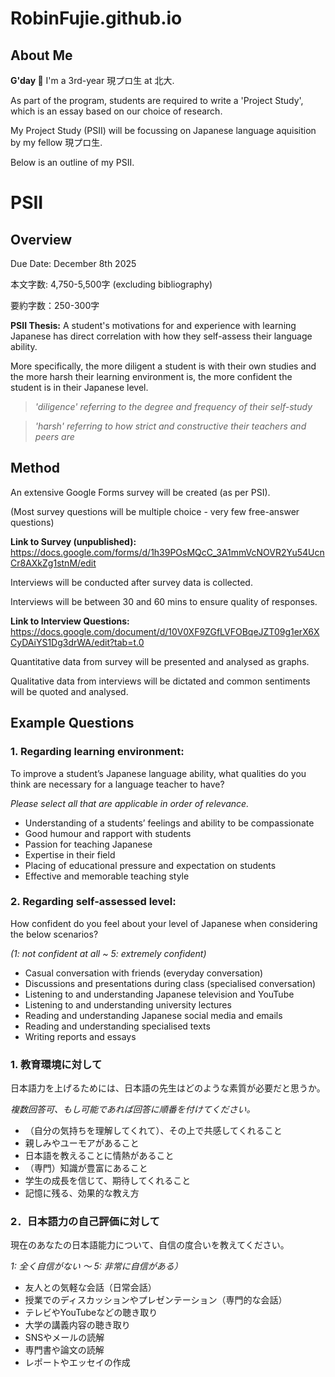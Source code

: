 # RobinFujie.github.io

## About Me
**G'day 👋**
I'm a 3rd-year 現プロ生 at 北大. 

As part of the program, students are required to write a 'Project Study', which is an essay based on our choice of research.

My Project Study (PSII) will be focussing on Japanese language aquisition by my fellow 現プロ生.

Below is an outline of my PSII.

# PSII
## Overview
Due Date: December 8th 2025

本文字数: 4,750-5,500字 (excluding bibliography)

要約字数：250-300字

**PSII Thesis:** A student's motivations for and experience with learning Japanese has direct correlation with how they self-assess their language ability.

  More specifically, the more diligent a student is with their own studies and the more harsh their learning environment is, the more confident the student is in their Japanese level.

> *'diligence' referring to the degree and frequency of their self-study*

> *'harsh' referring to how strict and constructive their teachers and peers are*


## Method
An extensive Google Forms survey will be created (as per PSI).

(Most survey questions will be multiple choice - very few free-answer questions)

**Link to Survey (unpublished):** https://docs.google.com/forms/d/1h39POsMQcC_3A1mmVcNOVR2Yu54UcnCr8AXkZg1stnM/edit 

Interviews will be conducted after survey data is collected.

Interviews will be between 30 and 60 mins to ensure quality of responses.

**Link to Interview Questions:**
https://docs.google.com/document/d/10V0XF9ZGfLVFOBqeJZT09g1erX6XCyDAiYS1Dg3drWA/edit?tab=t.0

Quantitative data from survey will be presented and analysed as graphs.

Qualitative data from interviews will be dictated and common sentiments will be quoted and analysed. 

## Example Questions
### **1. Regarding learning environment:**
     
To improve a student’s Japanese language ability, what qualities do you think are necessary for a language teacher to have?

*Please select all that are applicable in order of relevance.*
  
- Understanding of a students’ feelings and ability to be compassionate
- Good humour and rapport with students 
- Passion for teaching Japanese
- Expertise in their field
- Placing of educational pressure and expectation on students
- Effective and memorable teaching style

### **2. Regarding self-assessed level:**
     
How confident do you feel about your level of Japanese when considering the below scenarios?

*(1: not confident at all ~ 5: extremely confident)*
  
- Casual conversation with friends (everyday conversation)
- Discussions and presentations during class (specialised conversation)
- Listening to and understanding Japanese television and YouTube
- Listening to and understanding university lectures
- Reading and understanding Japanese social media and emails
- Reading and understanding specialised texts
- Writing reports and essays

### **1. 教育環境に対して**

日本語力を上げるためには、日本語の先生はどのような素質が必要だと思うか。

*複数回答可、もし可能であれば回答に順番を付けてください。*

- （自分の気持ちを理解してくれて）、その上で共感してくれること
- 親しみやユーモアがあること
- 日本語を教えることに情熱があること
- （専門）知識が豊富にあること
- 学生の成長を信じて、期待してくれること
- 記憶に残る、効果的な教え方

### **2．日本語力の自己評価に対して**

現在のあなたの日本語能力について、自信の度合いを教えてください。

*1: 全く自信がない ～ 5: 非常に自信がある）*

- 友人との気軽な会話（日常会話）
- 授業でのディスカッションやプレゼンテーション（専門的な会話）
- テレビやYouTubeなどの聴き取り
- 大学の講義内容の聴き取り
- SNSやメールの読解
- 専門書や論文の読解
- レポートやエッセイの作成

